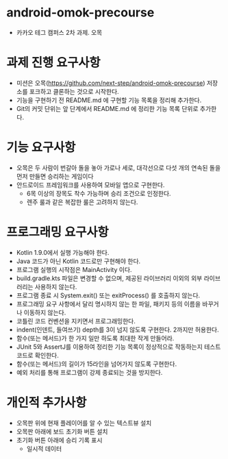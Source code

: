 # android-omok-precourse
- 카카오 테그 캠퍼스 2차 과제. 오목

# 과제 진행 요구사항
- 미션은 오목(https://github.com/next-step/android-omok-precourse) 저장소를 포크하고 클론하는 것으로 시작한다.
- 기능을 구현하기 전 README.md 에 구현할 기능 목록을 정리해 추가한다.
- Git의 커밋 단위는 앞 단계에서 README.md 에 정리한 기능 목록 단위로 추가한다.

# 기능 요구사항
- 오목은 두 사람이 번갈아 돌을 놓아 가로나 세로, 대각선으로 다섯 개의 연속된 돌을 먼저 만들면 승리하는 게임이다
- 안드로이드 프레임워크를 사용하여 모바일 앱으로 구현한다.
  - 6목 이상의 장목도 착수 가능하며 승리 조건으로 인정한다.
  - 렌주 룰과 같은 복잡한 룰은 고려하지 않는다.

# 프로그래밍 요구사항
- Kotlin 1.9.0에서 실행 가능해야 한다.
- Java 코드가 아닌 Kotlin 코드로만 구현해야 한다.
- 프로그램 실행의 시작점은 MainActivity 이다. 
- build.gradle.kts 파일은 변경할 수 없으며, 제공된 라이브러리 이외의 외부 라이브러리는 사용하지 않는다. 
- 프로그램 종료 시 System.exit() 또는 exitProcess() 를 호출하지 않는다. 
- 프로그래밍 요구 사항에서 달리 명시하지 않는 한 파일, 패키지 등의 이름을 바꾸거나 이동하지 않는다.
- 코틀린 코드 컨벤션을 지키면서 프로그래밍한다.
- indent(인덴트, 들여쓰기) depth를 3이 넘지 않도록 구현한다. 2까지만 허용한다.
- 함수(또는 메서드)가 한 가지 일만 하도록 최대한 작게 만들어라.
- JUnit 5와 AssertJ를 이용하여 정리한 기능 목록이 정상적으로 작동하는지 테스트 코드로 확인한다.
- 함수(또는 메서드)의 길이가 15라인을 넘어가지 않도록 구현한다.
- 예외 처리를 통해 프로그램이 강제 종료되는 것을 방지한다.

# 개인적 추가사항
- 오목판 위에 현재 플레이어를 알 수 있는 텍스트뷰 설치
- 오목판 아래에 보드 초기화 버튼 설치
- 초기화 버튼 아래에 승리 기록 표시
  - 일시적 데이터